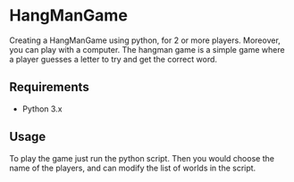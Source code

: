 # HangManGame
Creating a HangManGame using python, for 2 or more players. Moreover, you can play with a computer. The hangman game is
a simple game where a player guesses a letter  to try and get the correct word.

## Requirements
- Python 3.x

## Usage
To play the game just run the python script. Then you would choose the name of the players, and can modify the list of worlds in the script.
